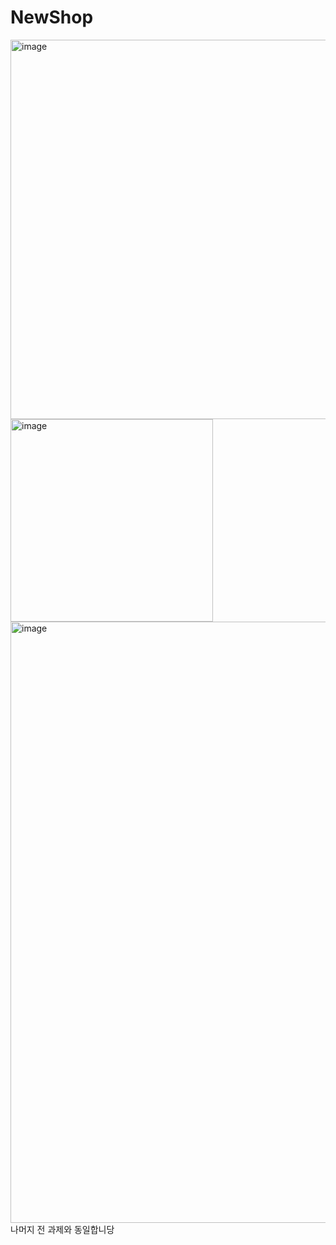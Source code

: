 # NewShop
<img width="607" alt="image" src="https://github.com/user-attachments/assets/e8f11ed6-9858-45d3-870e-c7f1fd177778">
<img width="324" alt="image" src="https://github.com/user-attachments/assets/d443cc90-de9a-49bb-8e72-b2f5fbb62c2a">
<img width="962" alt="image" src="https://github.com/user-attachments/assets/36fa1a4d-c0bf-4837-bdf5-2604f35f9c88">
나머지 전 과제와 동일합니당
